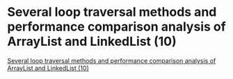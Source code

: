 # Several loop traversal methods and performance comparison analysis of ArrayList and LinkedList (10)
[Several loop traversal methods and performance comparison analysis of ArrayList and LinkedList (10)](https://aiwithcloud.com/2022/09/19/several_loop_traversal_methods_and_performance_comparison_analysis_of_arraylist_and_linkedlist_10/)